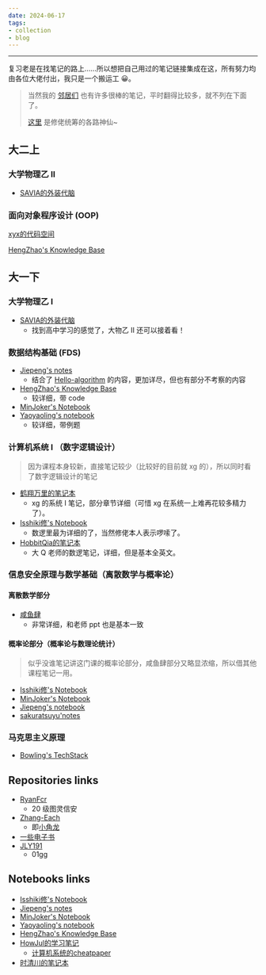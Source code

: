 ```yaml
---
date: 2024-06-17
tags:
- collection
- blog
---
```


***

复习老是在找笔记的路上……所以想把自己用过的笔记链接集成在这，所有努力均由各位大佬付出，我只是一个搬运工 😀。

<!-- more -->

> 当然我的 [邻居们](https://darstib.github.io/myworld/#:~:text=Darstib%20%E3%81%AE-,%E9%82%BB%E5%B1%85%E4%BB%AC,-%E4%B8%8D%E5%88%86%E5%85%88%E5%90%8E%E5%93%A6) 也有许多很棒的笔记，平时翻得比较多，就不列在下面了。
> 
> [这里](https://isshikihugh.github.io/zju-cs-asio/) 是修佬统筹的各路神仙~

## 大二上

### 大学物理乙 II

- [SAVIA的外装代脑](https://savia7582.github.io/Exterior/Physics/2/)

### 面向对象程序设计 (OOP)

[xyx的代码空间](https://xuan-insr.github.io/cpp/cpp_restart/)

[HengZhao's Knowledge Base](https://note.enlzhao.com/Course/OOP/) 

## 大一下

### 大学物理乙 I

- [SAVIA的外装代脑](https://savia7582.github.io/Exterior/Physics/1/)
    - 找到高中学习的感觉了，大物乙 II 还可以接着看！

### 数据结构基础 (FDS)

- [Jiepeng's notes](https://note.jiepeng.tech/CS/FDS/)
    - 结合了 [Hello-algorithm](https://www.hello-algo.com/) 的内容，更加详尽，但也有部分不考察的内容
- [HengZhao's Knowledge Base](https://note.enlzhao.com/Course/FDS/)
    - 较详细，带 code
-  [MinJoker's Notebook](https://note.minjoker.top/cs/algorithm/fds/)
- [Yaoyaoling's notebook](https://yaoyaolingbro.github.io/notebook/ZJU_CS/FDS/)
    - 较详细，带例题

### 计算机系统 I （数字逻辑设计）

> 因为课程本身较新，直接笔记较少（比较好的目前就 xg 的），所以同时看了数字逻辑设计的笔记

- [鹤翔万里的笔记本](https://note.tonycrane.cc/cs/system/cs1/)
    - xg 的系统 I 笔记，部分章节详细（可惜 xg 在系统一上难再花较多精力了）。
- [Isshiki修's Notebook](https://note.isshikih.top/cour_note/D2QD_DigitalDesign/)
    - 数逻里最为详细的了，当然修佬本人表示啰嗦了。
- [HobbitQia的笔记本](https://note.hobbitqia.cc/Logic/)
    - 大 Q 老师的数逻笔记，详细，但是基本全英文。

### 信息安全原理与数学基础（离散数学与概率论）

#### 离散数学部分

- [咸鱼肆](https://www.yuque.com/xianyuxuan/coding/crs-csmath)
    - 非常详细，和老师 ppt 也是基本一致

#### 概率论部分（概率论与数理论统计）

> 似乎没谁笔记讲这门课的概率论部分，咸鱼肆部分又略显浓缩，所以借其他课程笔记一用。

- [Isshiki修's Notebook](https://note.isshikih.top/cour_note/D1CX_ProbabilityAndStatistics/)
- [MinJoker's Notebook](https://note.minjoker.top/math/probability/probability_statistics/note1/)
- [Jiepeng's notebook](https://note.jiepeng.tech/Fundemental/Probability-and-Mathematical-Statistics/)
- [sakuratsuyu'notes](https://sakuratsuyu.github.io/Note/Mathematics_Basis/PS/Review/)

### 马克思主义原理

-  [Bowling's TechStack](https://note.bowling233.top/%E8%AF%BE%E7%A8%8B%E7%AC%94%E8%AE%B0/%E9%A9%AC%E5%85%8B%E6%80%9D%E4%B8%BB%E4%B9%89%E5%8E%9F%E7%90%86/)

## Repositories links

- [RyanFcr](https://github.com/RyanFcr/ZJU_Course)
    - 20 级图灵信安
- [Zhang-Each](https://github.com/Zhang-Each/CourseNoteOfZJUSE)
    - 即[小角龙](https://zhang-each.github.io/CV/)
- [一些电子书](https://pan.zju.edu.cn/share/30b96c3488000197330231de40?redirect=%2Fshare%2F30b96c3488000197330231de40)
- [JLY191](https://github.com/JLY191/ZJU_SE_Course)
    - 01gg

## Notebooks links

- [Isshiki修's Notebook](https://note.isshikih.top/)
- [Jiepeng's notes](https://note.jiepeng.tech/)
- [MinJoker's Notebook](https://note.minjoker.top/)
- [Yaoyaoling's notebook](https://yaoyaolingbro.github.io/notebook/)
- [HengZhao's Knowledge Base](https://note.enlzhao.com/)
- [HowJul的学习笔记](https://note.howjul.com/course/)
    - [计算机系统的cheatpaper](https://howjul.com/2023/11/15/%E8%AE%A1%E7%AE%97%E6%9C%BA%E7%B3%BB%E7%BB%9F%E6%9C%9F%E6%9C%AB%E8%80%83%E8%AF%95%E7%9B%B8%E5%85%B3/)
- [时清川的笔记本](https://sh17c.top/LessonsNotes/)

